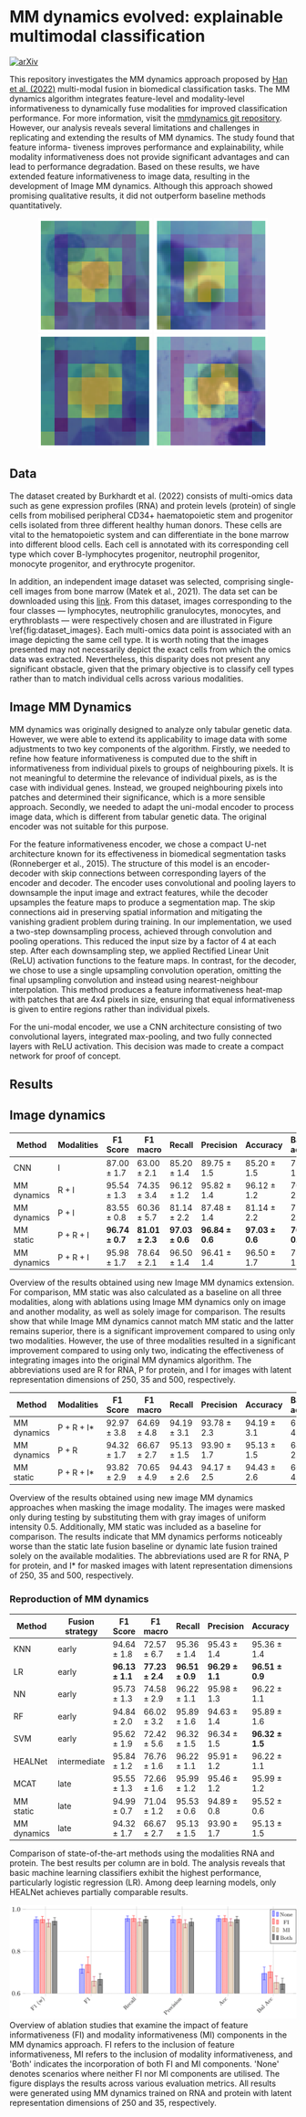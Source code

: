 # MM dynamics evolved: explainable multimodal classification
[![arXiv](https://img.shields.io/badge/arXiv-2411.00725-B31B1B.svg)](https://arxiv.org/abs/2411.00725)

This repository investigates the MM dynamics
approach proposed by [Han et al. (2022)](https://ieeexplore.ieee.org/document/9878603) 
multi-modal fusion in biomedical classification
tasks. The MM dynamics algorithm integrates
feature-level and modality-level informativeness
to dynamically fuse modalities for improved
classification performance. For more information, visit the [mmdynamics git repository](https://github.com/TencentAILabHealthcare/mmdynamics). However, our analysis
reveals several limitations and challenges in
replicating and extending the results of MM
dynamics. The study found that feature informa-
tiveness improves performance and explainability,
while modality informativeness does not provide
significant advantages and can lead to performance
degradation. Based on these results, we have
extended feature informativeness to image data,
resulting in the development of Image MM
dynamics. Although this approach showed
promising qualitative results, it did not outperform
baseline methods quantitatively.

<p align="center">
  <img src="images/maskimage3.png" alt="Image 1" width="200"/>
  <img src="images/maskimage4.png" alt="Image 2" width="200"/>
  <img src="images/maskimage5.png" alt="Image 3" width="200"/>
  <img src="images/maskimage8.png" alt="Image 4" width="200"/>
</p>

## Data
The dataset created by  Burkhardt et al. (2022) consists of multi-omics data such as gene expression profiles (RNA) and protein levels (protein) of single cells from mobilised peripheral CD34+ haematopoietic stem and progenitor cells isolated from three different healthy human donors. These cells are vital to the hematopoietic system and can differentiate in the bone marrow into different blood cells. Each cell is annotated with its corresponding cell type which cover B-lymphocytes progenitor, neutrophil progenitor, monocyte progenitor, and erythrocyte progenitor.

In addition, an independent image dataset was selected, comprising single-cell images from bone marrow (Matek et al., 2021). The data set can be downloaded using this [link](https://wiki.cancerimagingarchive.net/pages/viewpage.action?pageId=101941770). From this dataset, images corresponding to the four classes — lymphocytes, neutrophilic granulocytes, monocytes, and erythroblasts — were respectively chosen and are illustrated in Figure \ref{fig:dataset_images}. Each multi-omics data point is associated with an image depicting the same cell type. It is worth noting that the images presented may not necessarily depict the exact cells from which the omics data was extracted.  Nevertheless, this disparity does not present any significant obstacle, given that the primary objective is to classify cell types rather than to match individual cells across various modalities. 


## Image MM Dynamics 
MM dynamics was originally designed to analyze only tabular genetic data. However, we were able to extend its applicability to image data with some adjustments to two key components of the algorithm. Firstly, we needed to refine how feature informativeness is computed due to the shift in informativeness from individual pixels to groups of neighbouring pixels. It is not meaningful to determine the relevance of individual pixels, as is the case with individual genes. Instead, we grouped neighbouring pixels into patches and determined their significance, which is a more sensible approach. Secondly, we needed to adapt the uni-modal encoder to process image data, which is different from tabular genetic data. The original encoder was not suitable for this purpose.



For the feature informativeness encoder, we chose a compact U-net architecture known for its effectiveness in biomedical segmentation tasks (Ronneberger et al., 2015). The structure of this model is an encoder-decoder with skip connections between corresponding layers of the encoder and decoder. The encoder uses convolutional and pooling layers to downsample the input image and extract features, while the decoder upsamples the feature maps to produce a segmentation map. The skip connections aid in preserving spatial information and mitigating the vanishing gradient problem during training. 
In our implementation, we used a two-step downsampling process, achieved through convolution and pooling operations. This reduced the input size by a factor of 4 at each step. After each downsampling step, we applied Rectified Linear Unit (ReLU) activation functions to the feature maps.
In contrast, for the decoder, we chose to use a single upsampling convolution operation, omitting the final upsampling convolution and instead using nearest-neighbour interpolation. This method produces a feature informativeness heat-map with patches that are 4x4 pixels in size, ensuring that equal informativeness is given to entire regions rather than individual pixels.
 
For the uni-modal encoder, we use a CNN architecture consisting of two convolutional layers, integrated max-pooling, and two fully connected layers with ReLU activation. This decision was made to create a compact network for proof of concept.

## Results

## Image dynamics

| Method        | Modalities   | F1 Score          | F1 macro          | Recall            | Precision         | Accuracy          | Balanced accuracy |
|---------------|--------------|-------------------|-------------------|-------------------|-------------------|-------------------|-------------------|
| CNN           | I            | 87.00 ± 1.7       | 63.00 ± 2.1       | 85.20 ± 1.4       | 89.75 ± 1.5       | 85.20 ± 1.5       | 73.03 ± 1.7       |
| MM dynamics   | R + I        | 95.54 ± 1.3       | 74.35 ± 3.4       | 96.12 ± 1.2       | 95.82 ± 1.4       | 96.12 ± 1.2       | 70.07 ± 2.5       |
| MM dynamics   | P + I        | 83.55 ± 0.8       | 60.36 ± 5.7       | 81.14 ± 2.2       | 87.48 ± 1.4       | 81.14 ± 2.2       | 71.67 ± 2.7       |
| MM static     | P + R + I    | **96.74 ± 0.7**   | **81.01 ± 2.3**   | **97.03 ± 0.6**   | **96.84 ± 0.6**   | **97.03 ± 0.6**   | **76.97 ± 0.4**   |
| MM dynamics   | P + R + I    | 95.98 ± 1.7       | 78.64 ± 2.1       | 96.50 ± 1.4       | 96.41 ± 1.4       | 96.50 ± 1.7       | 73.50 ± 1.7       |

Overview of the results obtained using new Image MM dynamics extension. For comparison, MM static was also calculated as a baseline on all three modalities, along with ablations using Image MM dynamics only on image and another modality, as well as solely image for comparison.  The results show that while Image MM dynamics cannot match MM static and the latter remains superior, there is a significant improvement compared to using only two modalities. However, the use of three modalities resulted in a significant improvement compared to using only two, indicating the effectiveness of integrating images into the original MM dynamics algorithm. The abbreviations used are R for RNA, P for protein, and I for images with latent representation dimensions of 250, 35 and 500, respectively.

| Method        | Modalities  | F1 Score          | F1 macro          | Recall            | Precision         | Accuracy          | Balanced accuracy |
|---------------|-------------|-------------------|-------------------|-------------------|-------------------|-------------------|-------------------|
| MM dynamics   | P + R + I* | 92.97 ± 3.8       | 64.69 ± 4.8       | 94.19 ± 3.1       | 93.78 ± 2.3       | 94.19 ± 3.1       | 61.58 ± 4.8       |
| MM dynamics   | P + R       | 94.32 ± 1.7       | 66.67 ± 2.7       | 95.13 ± 1.5       | 93.90 ± 1.7       | 95.13 ± 1.5       | 64.53 ± 2.6       |
| MM static     | P + R + I* | 93.82 ± 2.9       | 70.65 ± 4.9       | 94.43 ± 2.6       | 94.17 ± 2.5       | 94.43 ± 2.6       | 66.54 ± 4.9       |

Overview of the results obtained using new image MM dynamics approaches when masking the image modality. The images were masked only during testing by substituting them with gray images of uniform intensity 0.5. Additionally, MM static was included as a baseline for comparison. The results indicate that MM dynamics performs noticeably worse than the static late fusion baseline or dynamic late fusion trained solely on the available modalities. The abbreviations used are R for RNA, P for protein, and I* for masked images with latent representation dimensions of 250, 35 and 500, respectively.


### Reproduction of MM dynamics
| Method        | Fusion strategy | F1 Score           | F1 macro         | Recall            | Precision         | Accuracy          | Balanced accuracy |
|---------------|-----------------|--------------------|------------------|-------------------|-------------------|-------------------|-------------------|
| KNN           | early           | 94.64 ± 1.8        | 72.57 ± 6.7      | 95.36 ± 1.4       | 95.43 ± 1.4       | 95.36 ± 1.4       | 68.06 ± 6.5       |
| LR            | early           | **96.13 ± 1.1**    | **77.23 ± 2.4**  | **96.51 ± 0.9**   | **96.29 ± 1.1**   | **96.51 ± 0.9**   | **73.60 ± 4.1**   |
| NN            | early           | 95.73 ± 1.3        | 74.58 ± 2.9      | 96.22 ± 1.1       | 95.98 ± 1.3       | 96.22 ± 1.1       | 71.44 ± 4.3       |
| RF            | early           | 94.84 ± 2.0        | 66.02 ± 3.2      | 95.89 ± 1.6       | 94.63 ± 1.4       | 95.89 ± 1.6       | 63.72 ± 3.7       |
| SVM           | early           | 95.62 ± 1.9        | 72.42 ± 5.6      | 96.32 ± 1.5       | 96.34 ± 1.5       | **96.32 ± 1.5**   | 68.79 ± 5.9       |
| HEALNet       | intermediate    | 95.84 ± 1.2        | 76.76 ± 1.6      | 96.22 ± 1.1       | 95.91 ± 1.2       | 96.22 ± 1.1       | **73.58 ± 0.8**   |
| MCAT          | late            | 95.55 ± 1.3        | 72.66 ± 1.6      | 95.99 ± 1.2       | 95.46 ± 1.2       | 95.99 ± 1.2       | 70.46 ± 0.8       |
| MM static     | late            | 94.99 ± 0.7        | 71.04 ± 1.2      | 95.53 ± 0.6       | 94.89 ± 0.8       | 95.52 ± 0.6       | 69.12 ± 2.1       |
| MM dynamics   | late            | 94.32 ± 1.7        | 66.67 ± 2.7      | 95.13 ± 1.5       | 93.90 ± 1.7       | 95.13 ± 1.5       | 64.53 ± 2.6       |

Comparison of state-of-the-art methods using the modalities RNA and protein.  The best results per column are in bold. The analysis reveals that basic machine learning classifiers exhibit the highest performance, particularly logistic regression (LR). Among deep learning models, only HEALNet achieves partially comparable results.

![Image description](images/Ablation_informativeness-1.png) Overview of ablation studies that examine the impact of feature informativeness (FI) and modality informativeness (MI) components in the MM dynamics approach. FI refers to the inclusion of feature informativeness, MI refers to the inclusion of modality informativeness, and 'Both' indicates the incorporation of both FI and MI components. 'None' denotes scenarios where neither FI nor MI components are utilised. The figure displays the results across various evaluation metrics. All results were generated using MM dynamics trained on RNA and protein with latent representation dimensions of 250 and 35, respectively.
